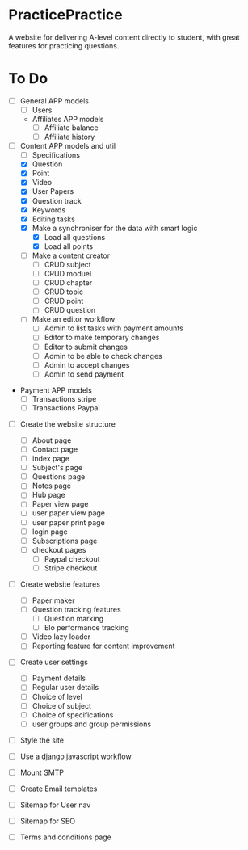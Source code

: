 # PracticePractice
A website for delivering A-level content directly to student, with great features for practicing questions.
# To Do

- [ ] General APP models
	- [ ] Users
	- Affiliates APP models
		- [ ] Affiliate balance
		- [ ] Affiliate history
- [ ] Content APP models and util
	- [ ] Specifications
	- [x] Question 
	- [x] Point 
	- [x] Video 
	- [x] User Papers 
	- [x] Question track 
	- [x] Keywords
	- [x] Editing tasks
	- [x] Make a synchroniser for the data with smart logic
		- [x] Load all questions
		- [x] Load all points
	- [ ] Make a content creator
		- [ ] CRUD subject
		- [ ] CRUD moduel
		- [ ] CRUD chapter
		- [ ] CRUD topic
		- [ ] CRUD point
		- [ ] CRUD question
	- [ ] Make an editor workflow
		- [ ] Admin to list tasks with payment amounts
		- [ ] Editor to make temporary changes
		- [ ] Editor to submit changes
		- [ ] Admin to be able to check changes
		- [ ] Admin to accept changes
		- [ ] Admin to send payment
- Payment APP models
	- [ ] Transactions stripe
	- [ ] Transactions Paypal

- [ ] Create the website structure
	- [ ] About page
	- [ ] Contact page
	- [ ] index page
	- [ ] Subject's page
	- [ ] Questions page
	- [ ] Notes page
	- [ ] Hub page
	- [ ] Paper view page
	- [ ] user paper view page
	- [ ] user paper print page
	- [ ] login page
	- [ ] Subscriptions page
	- [ ] checkout pages
		- [ ] Paypal checkout
		- [ ] Stripe checkout
- [ ] Create website features
	- [ ] Paper maker
	- [ ] Question tracking features
		- [ ] Question marking
		- [ ] Elo performance tracking
	- [ ] Video lazy loader
	- [ ] Reporting feature for content improvement
- [ ] Create user settings
	- [ ] Payment details
	- [ ] Regular user details
	- [ ] Choice of level
	- [ ] Choice of subject
	- [ ] Choice of specifications
	- [ ] user groups and group permissions
- [ ] Style the site
- [ ] Use a django javascript workflow
- [ ] Mount SMTP
- [ ] Create Email templates
- [ ] Sitemap for User nav
- [ ] Sitemap for SEO
- [ ] Terms and conditions page


